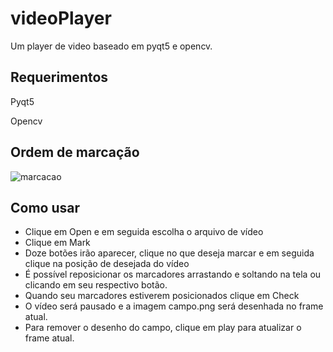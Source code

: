 # videoPlayer
Um player de video baseado em pyqt5 e opencv.
## Requerimentos
Pyqt5</p>
Opencv</p>
## Ordem de marcação
![marcacao](https://user-images.githubusercontent.com/38635930/120509268-bc84c900-c39e-11eb-8c6e-e32a858143f9.png)
## Como usar
- Clique em Open e em seguida escolha o arquivo de vídeo
- Clique em Mark
- Doze botões irão aparecer, clique no que deseja marcar e em seguida clique na posição de desejada do vídeo
- É possível reposicionar os marcadores arrastando e soltando na tela ou clicando em seu respectivo botão.
- Quando seu marcadores estiverem posicionados clique em Check
- O vídeo será pausado e a imagem campo.png será desenhada no frame atual.
- Para remover o desenho do campo, clique em play para atualizar o frame atual.
